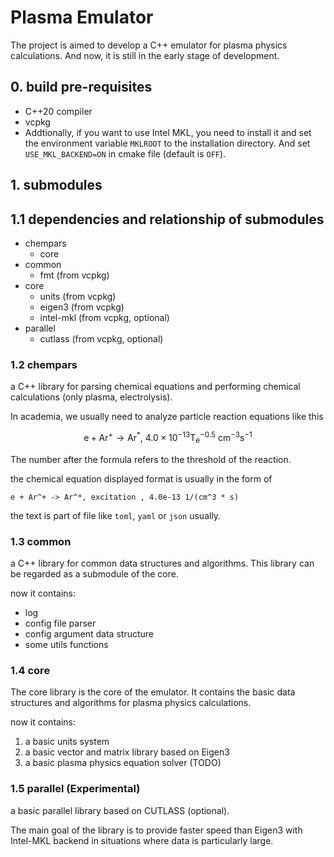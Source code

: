 # Plasma Emulator

The project is aimed to develop a C++ emulator for plasma physics calculations. And now, it is still in the early stage of development.

## 0. build pre-requisites

- C++20 compiler
- vcpkg
- Addtionally, if you want to use Intel MKL, you need to install it and set the environment variable `MKLROOT` to the installation directory. And set `USE_MKL_BACKEND=ON` in cmake file (default is `OFF`).

## 1. submodules

## 1.1 dependencies and relationship of submodules

- chempars
  - core
- common
  - fmt (from vcpkg)
- core
  - units (from vcpkg)
  - eigen3 (from vcpkg)
  - intel-mkl (from vcpkg, optional)
- parallel
  - cutlass (from vcpkg, optional)

### 1.2 chempars

a C++ library for parsing chemical equations and performing chemical calculations (only plasma, electrolysis).

In academia, we usually need to analyze particle reaction equations like this

$$
\mathrm{e} + \mathrm{Ar^+} \rightarrow \mathrm{Ar^*},\ 4.0\times10^{-13}\mathrm{T_e}^{-0.5}\ \mathrm{cm^{-3}s^{-1}}
$$

The number after the formula refers to the threshold of the reaction.

the chemical equation displayed format is usually in the form of

```text
e + Ar^+ -> Ar^*, excitation , 4.0e-13 1/(cm^3 * s)
```

the text is part of file like `toml`, `yaml` or `json` usually.

### 1.3 common

a C++ library for common data structures and algorithms. This library can be regarded as a submodule of the core.

now it contains:

- log
- config file parser
- config argument data structure
- some utils functions

### 1.4 core

The core library is the core of the emulator. It contains the basic data structures and algorithms for plasma physics calculations.

now it contains:

1. a basic units system
2. a basic vector and matrix library based on Eigen3
3. a basic plasma physics equation solver (TODO)

### 1.5 parallel (Experimental)

a basic parallel library based on CUTLASS (optional).

The main goal of the library is to provide faster speed than Eigen3 with Intel-MKL backend in situations where data is particularly large.
